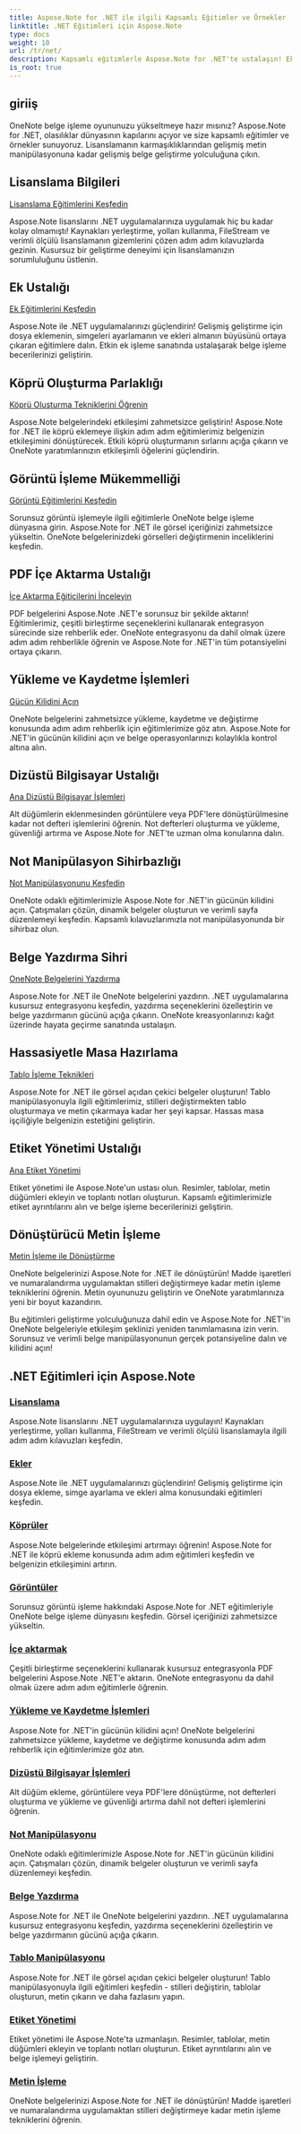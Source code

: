 ```yaml
---
title: Aspose.Note for .NET ile ilgili Kapsamlı Eğitimler ve Örnekler
linktitle: .NET Eğitimleri için Aspose.Note
type: docs
weight: 10
url: /tr/net/
description: Kapsamlı eğitimlerle Aspose.Note for .NET'te ustalaşın! Eklere, köprülere, resimlere ve daha fazlasına dalın. OneNote belge düzenlemenizi geliştirin.
is_root: true
---
```

## giriiş

OneNote belge işleme oyununuzu yükseltmeye hazır mısınız? Aspose.Note for .NET, olasılıklar dünyasının kapılarını açıyor ve size kapsamlı eğitimler ve örnekler sunuyoruz. Lisanslamanın karmaşıklıklarından gelişmiş metin manipülasyonuna kadar gelişmiş belge geliştirme yolculuğuna çıkın.

## Lisanslama Bilgileri 
[Lisanslama Eğitimlerini Keşfedin](./licensing/)

Aspose.Note lisanslarını .NET uygulamalarınıza uygulamak hiç bu kadar kolay olmamıştı! Kaynakları yerleştirme, yolları kullanma, FileStream ve verimli ölçülü lisanslamanın gizemlerini çözen adım adım kılavuzlarda gezinin. Kusursuz bir geliştirme deneyimi için lisanslamanızın sorumluluğunu üstlenin.

## Ek Ustalığı 
[Ek Eğitimlerini Keşfedin](./attachments/)

Aspose.Note ile .NET uygulamalarınızı güçlendirin! Gelişmiş geliştirme için dosya eklemenin, simgeleri ayarlamanın ve ekleri almanın büyüsünü ortaya çıkaran eğitimlere dalın. Etkin ek işleme sanatında ustalaşarak belge işleme becerilerinizi geliştirin.

## Köprü Oluşturma Parlaklığı 
[Köprü Oluşturma Tekniklerini Öğrenin](./hyperlinks/)

Aspose.Note belgelerindeki etkileşimi zahmetsizce geliştirin! Aspose.Note for .NET ile köprü eklemeye ilişkin adım adım eğitimlerimiz belgenizin etkileşimini dönüştürecek. Etkili köprü oluşturmanın sırlarını açığa çıkarın ve OneNote yaratımlarınızın etkileşimli öğelerini güçlendirin.

## Görüntü İşleme Mükemmelliği 
[Görüntü Eğitimlerini Keşfedin](./images/)

Sorunsuz görüntü işlemeyle ilgili eğitimlerle OneNote belge işleme dünyasına girin. Aspose.Note for .NET ile görsel içeriğinizi zahmetsizce yükseltin. OneNote belgelerinizdeki görselleri değiştirmenin inceliklerini keşfedin.

## PDF İçe Aktarma Ustalığı 
[İçe Aktarma Eğiticilerini İnceleyin](./import/)

PDF belgelerini Aspose.Note .NET'e sorunsuz bir şekilde aktarın! Eğitimlerimiz, çeşitli birleştirme seçeneklerini kullanarak entegrasyon sürecinde size rehberlik eder. OneNote entegrasyonu da dahil olmak üzere adım adım rehberlikle öğrenin ve Aspose.Note for .NET'in tüm potansiyelini ortaya çıkarın.

## Yükleme ve Kaydetme İşlemleri 
[Gücün Kilidini Açın](./loading-and-saving-operations/)

OneNote belgelerini zahmetsizce yükleme, kaydetme ve değiştirme konusunda adım adım rehberlik için eğitimlerimize göz atın. Aspose.Note for .NET'in gücünün kilidini açın ve belge operasyonlarınızı kolaylıkla kontrol altına alın.

## Dizüstü Bilgisayar Ustalığı 
[Ana Dizüstü Bilgisayar İşlemleri](./notebook-operations/)

Alt düğümlerin eklenmesinden görüntülere veya PDF'lere dönüştürülmesine kadar not defteri işlemlerini öğrenin. Not defterleri oluşturma ve yükleme, güvenliği artırma ve Aspose.Note for .NET'te uzman olma konularına dalın.

## Not Manipülasyon Sihirbazlığı 
[Not Manipülasyonunu Keşfedin](./note-manipulation/)

OneNote odaklı eğitimlerimizle Aspose.Note for .NET'in gücünün kilidini açın. Çatışmaları çözün, dinamik belgeler oluşturun ve verimli sayfa düzenlemeyi keşfedin. Kapsamlı kılavuzlarımızla not manipülasyonunda bir sihirbaz olun.

## Belge Yazdırma Sihri 
[OneNote Belgelerini Yazdırma](./printing-document/)

Aspose.Note for .NET ile OneNote belgelerini yazdırın. .NET uygulamalarına kusursuz entegrasyonu keşfedin, yazdırma seçeneklerini özelleştirin ve belge yazdırmanın gücünü açığa çıkarın. OneNote kreasyonlarınızı kağıt üzerinde hayata geçirme sanatında ustalaşın.

## Hassasiyetle Masa Hazırlama 
[Tablo İşleme Teknikleri](./table-manipulation/)

Aspose.Note for .NET ile görsel açıdan çekici belgeler oluşturun! Tablo manipülasyonuyla ilgili eğitimlerimiz, stilleri değiştirmekten tablo oluşturmaya ve metin çıkarmaya kadar her şeyi kapsar. Hassas masa işçiliğiyle belgenizin estetiğini geliştirin.

## Etiket Yönetimi Ustalığı 
[Ana Etiket Yönetimi](./tag-management/)

Etiket yönetimi ile Aspose.Note'un ustası olun. Resimler, tablolar, metin düğümleri ekleyin ve toplantı notları oluşturun. Kapsamlı eğitimlerimizle etiket ayrıntılarını alın ve belge işleme becerilerinizi geliştirin.

## Dönüştürücü Metin İşleme 
[Metin İşleme ile Dönüştürme](./text-manipulation/)

OneNote belgelerinizi Aspose.Note for .NET ile dönüştürün! Madde işaretleri ve numaralandırma uygulamaktan stilleri değiştirmeye kadar metin işleme tekniklerini öğrenin. Metin oyununuzu geliştirin ve OneNote yaratımlarınıza yeni bir boyut kazandırın.

Bu eğitimleri geliştirme yolculuğunuza dahil edin ve Aspose.Note for .NET'in OneNote belgeleriyle etkileşim şeklinizi yeniden tanımlamasına izin verin. Sorunsuz ve verimli belge manipülasyonunun gerçek potansiyeline dalın ve kilidini açın!
## .NET Eğitimleri için Aspose.Note 
### [Lisanslama](./licensing/)
Aspose.Note lisanslarını .NET uygulamalarınıza uygulayın! Kaynakları yerleştirme, yolları kullanma, FileStream ve verimli ölçülü lisanslamayla ilgili adım adım kılavuzları keşfedin.
### [Ekler](./attachments/)
Aspose.Note ile .NET uygulamalarınızı güçlendirin! Gelişmiş geliştirme için dosya ekleme, simge ayarlama ve ekleri alma konusundaki eğitimleri keşfedin.
### [Köprüler](./hyperlinks/)
Aspose.Note belgelerinde etkileşimi artırmayı öğrenin! Aspose.Note for .NET ile köprü ekleme konusunda adım adım eğitimleri keşfedin ve belgenizin etkileşimini artırın.
### [Görüntüler](./images/)
Sorunsuz görüntü işleme hakkındaki Aspose.Note for .NET eğitimleriyle OneNote belge işleme dünyasını keşfedin. Görsel içeriğinizi zahmetsizce yükseltin.
### [İçe aktarmak](./import/)
Çeşitli birleştirme seçeneklerini kullanarak kusursuz entegrasyonla PDF belgelerini Aspose.Note .NET'e aktarın. OneNote entegrasyonu da dahil olmak üzere adım adım eğitimlerle öğrenin.
### [Yükleme ve Kaydetme İşlemleri](./loading-and-saving-operations/)
Aspose.Note for .NET'in gücünün kilidini açın! OneNote belgelerini zahmetsizce yükleme, kaydetme ve değiştirme konusunda adım adım rehberlik için eğitimlerimize göz atın.
### [Dizüstü Bilgisayar İşlemleri](./notebook-operations/)
Alt düğüm ekleme, görüntülere veya PDF'lere dönüştürme, not defterleri oluşturma ve yükleme ve güvenliği artırma dahil not defteri işlemlerini öğrenin. 
### [Not Manipülasyonu](./note-manipulation/)
OneNote odaklı eğitimlerimizle Aspose.Note for .NET'in gücünün kilidini açın. Çatışmaları çözün, dinamik belgeler oluşturun ve verimli sayfa düzenlemeyi keşfedin.
### [Belge Yazdırma](./printing-document/)
Aspose.Note for .NET ile OneNote belgelerini yazdırın. .NET uygulamalarına kusursuz entegrasyonu keşfedin, yazdırma seçeneklerini özelleştirin ve belge yazdırmanın gücünü açığa çıkarın.
### [Tablo Manipülasyonu](./table-manipulation/)
Aspose.Note for .NET ile görsel açıdan çekici belgeler oluşturun! Tablo manipülasyonuyla ilgili eğitimleri keşfedin - stilleri değiştirin, tablolar oluşturun, metin çıkarın ve daha fazlasını yapın.
### [Etiket Yönetimi](./tag-management/)
Etiket yönetimi ile Aspose.Note'ta uzmanlaşın. Resimler, tablolar, metin düğümleri ekleyin ve toplantı notları oluşturun. Etiket ayrıntılarını alın ve belge işlemeyi geliştirin.
### [Metin İşleme](./text-manipulation/)
OneNote belgelerinizi Aspose.Note for .NET ile dönüştürün! Madde işaretleri ve numaralandırma uygulamaktan stilleri değiştirmeye kadar metin işleme tekniklerini öğrenin.